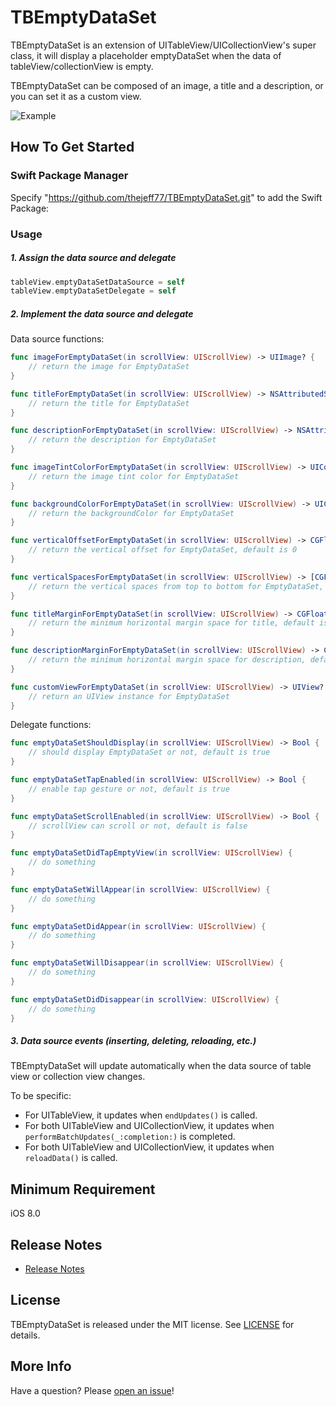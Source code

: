 # TBEmptyDataSet
TBEmptyDataSet is an extension of UITableView/UICollectionView's super class, it will  display a placeholder emptyDataSet when the data of tableView/collectionView is empty.

TBEmptyDataSet can be composed of an image, a title and a description, or you can set it as a custom view.


![Example](Screenshots/Example.gif "Example")


## How To Get Started
### Swift Package Manager

Specify "https://github.com/thejeff77/TBEmptyDataSet.git" to add the Swift Package:


### Usage
##### 1.  Assign the data source and delegate
```swift
tableView.emptyDataSetDataSource = self
tableView.emptyDataSetDelegate = self
```
##### 2.  Implement the data source and delegate
Data source functions:
```swift 
func imageForEmptyDataSet(in scrollView: UIScrollView) -> UIImage? {
    // return the image for EmptyDataSet
}

func titleForEmptyDataSet(in scrollView: UIScrollView) -> NSAttributedString? {
    // return the title for EmptyDataSet
}

func descriptionForEmptyDataSet(in scrollView: UIScrollView) -> NSAttributedString? {
    // return the description for EmptyDataSet
}

func imageTintColorForEmptyDataSet(in scrollView: UIScrollView) -> UIColor? {
    // return the image tint color for EmptyDataSet
}

func backgroundColorForEmptyDataSet(in scrollView: UIScrollView) -> UIColor? {
    // return the backgroundColor for EmptyDataSet
}

func verticalOffsetForEmptyDataSet(in scrollView: UIScrollView) -> CGFloat {
    // return the vertical offset for EmptyDataSet, default is 0
}

func verticalSpacesForEmptyDataSet(in scrollView: UIScrollView) -> [CGFloat] {
    // return the vertical spaces from top to bottom for EmptyDataSet, default is [12, 12]
}

func titleMarginForEmptyDataSet(in scrollView: UIScrollView) -> CGFloat {
    // return the minimum horizontal margin space for title, default is 15
}

func descriptionMarginForEmptyDataSet(in scrollView: UIScrollView) -> CGFloat {
    // return the minimum horizontal margin space for description, default is 15
}

func customViewForEmptyDataSet(in scrollView: UIScrollView) -> UIView? {
    // return an UIView instance for EmptyDataSet
}
``` 
Delegate functions:
```swift
func emptyDataSetShouldDisplay(in scrollView: UIScrollView) -> Bool {
    // should display EmptyDataSet or not, default is true
}

func emptyDataSetTapEnabled(in scrollView: UIScrollView) -> Bool {
    // enable tap gesture or not, default is true
}

func emptyDataSetScrollEnabled(in scrollView: UIScrollView) -> Bool {
    // scrollView can scroll or not, default is false
}

func emptyDataSetDidTapEmptyView(in scrollView: UIScrollView) {
    // do something
}

func emptyDataSetWillAppear(in scrollView: UIScrollView) {
    // do something
}

func emptyDataSetDidAppear(in scrollView: UIScrollView) {
    // do something
}

func emptyDataSetWillDisappear(in scrollView: UIScrollView) {
    // do something
}

func emptyDataSetDidDisappear(in scrollView: UIScrollView) {
    // do something
}
```
##### 3.  Data source events (inserting, deleting, reloading, etc.)
TBEmptyDataSet will update automatically when the data source of table view or collection view changes.

To be specific:
* For UITableView, it updates when ```endUpdates()``` is called.
* For both UITableView and UICollectionView, it updates when ```performBatchUpdates(_:completion:)``` is completed.
* For both UITableView and UICollectionView, it updates when ```reloadData()``` is called.

## Minimum Requirement
iOS 8.0

## Release Notes
* [Release Notes](https://github.com/teambition/TBEmptyDataSet/releases)

## License
TBEmptyDataSet is released under the MIT license. See [LICENSE](https://github.com/teambition/TBEmptyDataSet/blob/master/LICENSE.md) for details.

## More Info
Have a question? Please [open an issue](https://github.com/teambition/TBEmptyDataSet/issues/new)!
